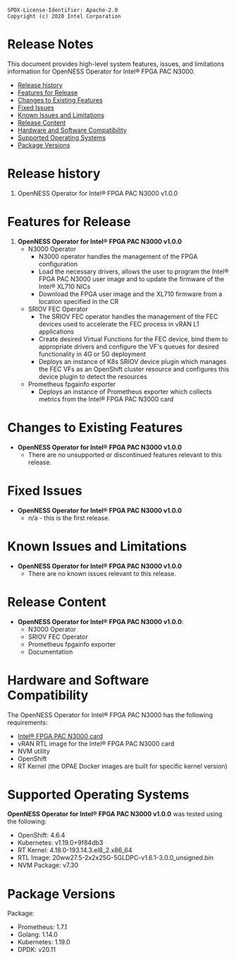 ```text
SPDX-License-Identifier: Apache-2.0
Copyright (c) 2020 Intel Corporation
```
<!-- omit in toc -->
# Release Notes 
This document provides high-level system features, issues, and limitations information for OpenNESS Operator for Intel® FPGA PAC N3000. 
- [Release history](#release-history)
- [Features for Release](#features-for-release)
- [Changes to Existing Features](#changes-to-existing-features)
- [Fixed Issues](#fixed-issues)
- [Known Issues and Limitations](#known-issues-and-limitations)
- [Release Content](#release-content)
- [Hardware and Software Compatibility](#hardware-and-software-compatibility)
- [Supported Operating Systems](#supported-operating-systems)
- [Package Versions](#package-versions)

# Release history 
1. OpenNESS Operator for Intel® FPGA PAC N3000 v1.0.0  

   
# Features for Release 
1. **OpenNESS Operator for Intel® FPGA PAC N3000 v1.0.0**
   - N3000 Operator  
      - N3000 operator handles the management of the FPGA configuration
      - Load the necessary drivers, allows the user to program the Intel® FPGA PAC N3000 user image and to update the firmware of the Intel® XL710 NICs
	  - Download the FPGA user image and the XL710 firmware from a location specified in the CR
   - SRIOV FEC Operator 
      - The SRIOV FEC operator handles the management of the FEC devices used to accelerate the FEC process in vRAN L1 applications
      - Create desired Virtual Functions for the FEC device, bind them to appropriate drivers and configure the VF's queues for desired functionality in 4G or 5G deployment
	  - Deploys an instance of K8s SRIOV device plugin which manages the FEC VFs as an OpenShift cluster resource and configures this device plugin to detect the resources
   - Prometheus fpgainfo exporter 
   	  - Deploys an instance of Prometheus exporter which collects metrics from the Intel® FPGA PAC N3000 card

# Changes to Existing Features
- **OpenNESS Operator for Intel® FPGA PAC N3000 v1.0.0**
  - There are no unsupported or discontinued features relevant to this release.

# Fixed Issues
- **OpenNESS Operator for Intel® FPGA PAC N3000 v1.0.0**
  - n/a - this is the first release.

# Known Issues and Limitations
- **OpenNESS Operator for Intel® FPGA PAC N3000 v1.0.0**
  - There are no known issues relevant to this release.

# Release Content
- **OpenNESS Operator for Intel® FPGA PAC N3000 v1.0.0**:
  - N3000 Operator
  - SRIOV FEC Operator
  - Prometheus fpgainfo exporter
  - Documentation

# Hardware and Software Compatibility
The OpenNESS Operator for Intel® FPGA PAC N3000 has the following requirements:
- [Intel® FPGA PAC N3000 card](https://www.intel.com/content/www/us/en/programmable/products/boards_and_kits/dev-kits/altera/intel-fpga-pac-n3000/overview.html)
- vRAN RTL image for the Intel® FPGA PAC N3000 card
- NVM utility
- OpenShift
- RT Kernel (the OPAE Docker images are built for specific kernel version)

# Supported Operating Systems
**OpenNESS Operator for Intel® FPGA PAC N3000 v1.0.0** was tested using the following:
- OpenShift: 4.6.4
- Kubernetes: v1.19.0+9f84db3
- RT Kernel: 4.18.0-193.14.3.el8_2.x86_64
- RTL Image: 20ww27.5-2x2x25G-5GLDPC-v1.6.1-3.0.0_unsigned.bin
- NVM Package: v7.30

# Package Versions 
Package:
- Prometheus: 1.7.1
- Golang: 1.14.0
- Kubernetes: 1.19.0
- DPDK: v20.11
